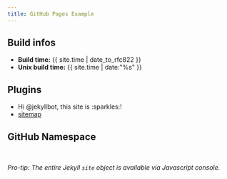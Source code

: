 ```yaml
---
title: GitHub Pages Example
---
```


## Build infos

<ul>
  <li><strong>Build time:</strong> {{ site.time | date_to_rfc822 }}</li>
  <li><strong>Unix build time:</strong> {{ site.time | date:"%s" }}</li>
</ul>

<h2 id="plugins">Plugins</h2>

<ul>
  <li>Hi @jekyllbot, this site is :sparkles:!</li>
  <li><a href="sitemap.xml">sitemap</a></li>
</ul>

<h2 id="github-namespace">GitHub Namespace</h2>

<div id="output">&nbsp;</div>

<p><em>Pro-tip: The entire Jekyll <code>site</code> object is available via Javascript console.</em></p>

<script type="text/javascript" src="assets/renderjson.js"></script>
<script>var site = {"github": {{ site.github | jsonify }}};</script>
<script src="assets/behaviour.js"></script>
